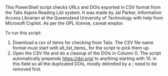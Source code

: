 This PowerShell script checks URLs and DOIs exported in CSV format from the Talis Aspire Reading List system.  It was made by Jai Parker, Information Access Librarian at the Queensland University of Technology with help from Microsoft Copilot.  As per the GPL license, caveat emptor.

To run this script:
1. Download a csv of items for checking from Talis. The CSV file name format must start with all_list_items_ for the script to pick them up.
2. Open the CSV file and do a cleanup of the DOIs in Column O. The script automatically prepends https://doi.org/ to anything starting with 10. in this field so all the duplicated DOIs, mostly delimited by a ; need to be removed first. 
